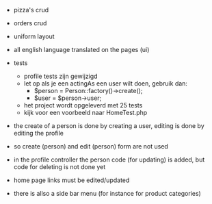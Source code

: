 - pizza's crud
- orders crud
- uniform layout
- all english language translated on the pages (ui)
- tests
  - profile tests zijn gewijzigd
  - let op als je een actingAs een user wilt doen, gebruik dan:
    - $person = Person::factory()->create();
    - $user = $person->user;
  - het project wordt opgeleverd met 25 tests
  - kijk voor een voorbeeld naar HomeTest.php


- the create of a person is done by creating a user, editing is done by editing the profile
- so create (person) and edit (person) form are not used

- in the profile controller the person code (for updating) is added, but code for deleting is not done yet
- home page links must be edited/updated
- there is allso a side bar menu (for instance for product categories)
